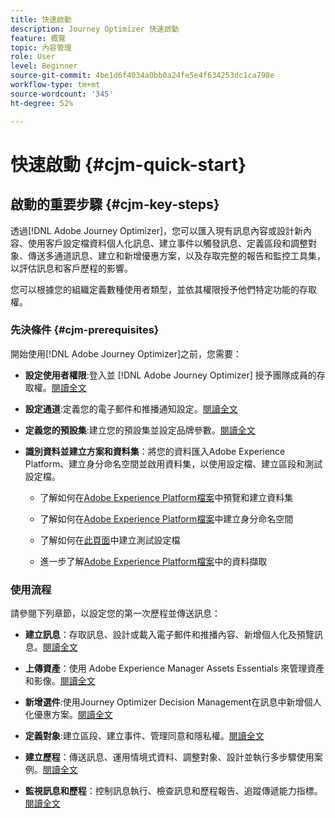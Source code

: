 ```yaml
---
title: 快速啟動
description: Journey Optimizer 快速啟動
feature: 概覽
topic: 內容管理
role: User
level: Beginner
source-git-commit: 4be1d6f4034a0bb0a24fe5e4f634253dc1ca798e
workflow-type: tm+mt
source-wordcount: '345'
ht-degree: 52%

---
```


# 快速啟動 {#cjm-quick-start}

## 啟動的重要步驟 {#cjm-key-steps}

透過[!DNL Adobe Journey Optimizer]，您可以匯入現有訊息內容或設計新內容、使用客戶設定檔資料個人化訊息、建立事件以觸發訊息、定義區段和調整對象、傳送多通道訊息、建立和新增優惠方案，以及存取完整的報告和監控工具集，以評估訊息和客戶歷程的影響。

您可以根據您的組織定義數種使用者類型，並依其權限授予他們特定功能的存取權。

### 先決條件 {#cjm-prerequisites}

開始使用[!DNL Adobe Journey Optimizer]之前，您需要：

* **設定使用者權限**:登入並 [!DNL Adobe Journey Optimizer] 授予團隊成員的存取權。[閱讀全文](../using/administration/permissions.md)

* **設定通道**:定義您的電子郵件和推播通知設定。[閱讀全文](../using/configuration/get-started-configuration.md)

* **定義您的預設集**:建立您的預設集並設定品牌參數。[閱讀全文](../using/configuration/message-presets.md)

* **識別資料並建立方案和資料集**：將您的資料匯入Adobe Experience Platform、建立身分命名空間並啟用資料集，以使用設定檔、建立區段和測試設定檔。

   * 了解如何在[Adobe Experience Platform檔案](https://experienceleague.adobe.com/docs/experience-platform/catalog/datasets/user-guide.html?lang=zh-Hant)中預覽和建立資料集

   * 了解如何在[Adobe Experience Platform檔案](https://experienceleague.adobe.com/docs/experience-platform/identity/namespaces.html?lang=zh-Hant#manage-namespaces)中建立身分命名空間

   * 了解如何在[此頁面](../using/building-journeys/creating-test-profiles.md)中建立測試設定檔

   * 進一步了解[Adobe Experience Platform檔案](https://experienceleague.adobe.com/docs/experience-platform/ingestion/home.html?lang=zh-Hant)中的資料擷取


### 使用流程

請參閱下列章節，以設定您的第一次歷程並傳送訊息：

* **建立訊息**：存取訊息、設計或載入電子郵件和推播內容、新增個人化及預覽訊息。[閱讀全文](create-message.md)

* **上傳資產**：使用 Adobe Experience Manager Assets Essentials 來管理資產和影像。[閱讀全文](assets-essentials.md)

* **新增選件**:使用Journey Optimizer Decision Management在訊息中新增個人化優惠方案。[閱讀全文](../using/offers/get-started/starting-offer-decisioning.md)

* **定義對象**:建立區段、建立事件、管理同意和隱私權。[閱讀全文](../using/segment/about-segments.md)

* **建立歷程**：傳送訊息、運用情境式資料、調整對象、設計並執行多步驟使用案例。[閱讀全文](building-journeys/journey.md)

* **監視訊息和歷程**：控制訊息執行、檢查訊息和歷程報告、追蹤傳遞能力指標。[閱讀全文](message-monitoring.md)
